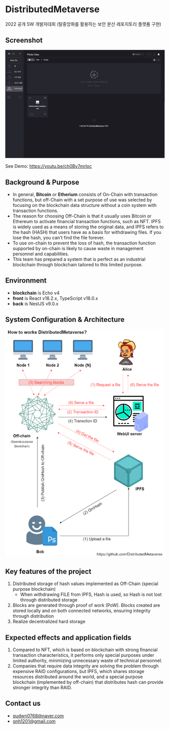 # DistributedMetaverse
2022 공개 SW 개발자대회 (탈중앙화를 활용하는 보안 분산 레포지토리 플랫폼 구현)

## Screenshot
![Screenshot](./image.png)

See Demo: https://youtu.be/ch0By7mrloc

## Background & Purpose
- In general, **Bitcoin** or **Etherium** consists of On-Chain with transaction functions, but off-Chain with a set purpose of use was selected by focusing on the blockchain data structure without a coin system with transaction functions.
- The reason for choosing Off-Chain is that it usually uses Bitcoin or Ethereum to activate financial transaction functions, such as NFT. IPFS is widely used as a means of storing the original data, and IPFS refers to the hash (HASH) that users have as a basis for withdrawing files. If you lose the hash, you can't find the file forever.
- To use on-chain to prevent the loss of hash, the transaction function supported by on-chain is likely to cause waste in management personnel and capabilities.
- This team has prepared a system that is perfect as an industrial blockchain through blockchain tailored to this limited purpose.

## Environment
- **blockchain** is Echo v4
- **front** is React v18.2.x, TypeScript v18.0.x
- **back** is NestJS v9.0.x

## System Configuration & Architecture
![System Architecture](./diagram.png)

## Key features of the project
1. Distributed storage of hash values implemented as Off-Chain (special purpose blockchain)
	- When withdrawing FILE from IPFS, Hash is used, so Hash is not lost through distributed storage
2. Blocks are generated through proof of work (PoW). Blocks created are stored locally and on both connected networks, ensuring integrity through distribution
3. Realize decentralized hard storage

## Expected effects and application fields
1. Compared to NFT, which is based on blockchain with strong financial transaction characteristics, it performs only special purposes under limited authority, minimizing unnecessary waste of technical personnel.
2. Companies that require data integrity are solving the problem through expensive RAID configurations, but IPFS, which shares storage resources distributed around the world, and a special purpose blockchain (implemented by off-chain) that distributes hash can provide stronger integrity than RAID.

## Contact us
- qudwn0768@naver.com
- gnh1201@gmail.com
